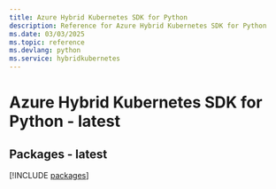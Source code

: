 ```yaml
---
title: Azure Hybrid Kubernetes SDK for Python
description: Reference for Azure Hybrid Kubernetes SDK for Python
ms.date: 03/03/2025
ms.topic: reference
ms.devlang: python
ms.service: hybridkubernetes
---
```

# Azure Hybrid Kubernetes SDK for Python - latest
## Packages - latest
[!INCLUDE [packages](hybrid-kubernetes-index.md)]